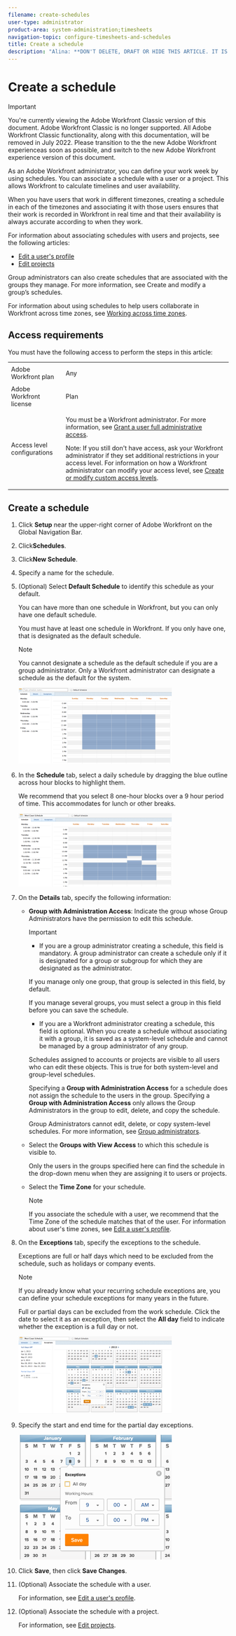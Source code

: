 ```yaml
---
filename: create-schedules
user-type: administrator
product-area: system-administration;timesheets
navigation-topic: configure-timesheets-and-schedules
title: Create a schedule
description: "Alina: **DON'T DELETE, DRAFT OR HIDE THIS ARTICLE. IT IS LINKED TO THE PRODUCT, THROUGH THE CONTEXT SENSITIVE HELP LINKS. ***** Linked to Editing Users, Editing Projects, Creating and managing groups"
---
```


# Create a schedule

>[!IMPORTANT]
>
>You're currently viewing the Adobe Workfront Classic version of this document. Adobe Workfront Classic is no longer supported. All Adobe Workfront Classic functionality, along with this documentation, will be removed in July 2022. Please transition to the the new Adobe Workfront experienceas soon as possible, and switch to the new Adobe Workfront experience version of this document.

<!--
<p style="color: #ff1493;" data-mc-conditions="QuicksilverOrClassic.Draft mode">Alina: **DON'T DELETE, DRAFT OR HIDE THIS ARTICLE. IT IS LINKED TO THE PRODUCT, THROUGH THE CONTEXT SENSITIVE HELP LINKS. ***** Linked to Editing Users, Editing Projects, Creating and managing groups</p>
-->

As an Adobe Workfront administrator, you can define your work week by using schedules. You can associate a schedule with a user or a project. This allows Workfront to calculate timelines and user availability.

When you have users that work in different timezones, creating a schedule in each of the timezones and associating it with those users ensures that their work is recorded in Workfront in real time and that their availability is always accurate according to when they work.

For information about associating schedules with users and projects, see the following articles:

* [Edit a user's profile](../../../administration-and-setup/add-users/create-and-manage-users/edit-a-users-profile.md) 
* [Edit projects](../../../manage-work/projects/manage-projects/edit-projects.md)

Group administrators can also create schedules that are associated with the groups they manage. For more information, see Create and modify a group’s schedules.

For information about using schedules to help users collaborate in Workfront across time zones, see [Working across time zones](../../../workfront-basics/tips-tricks-and-troubleshooting/working-across-timezones.md).

## Access requirements

You must have the following access to perform the steps in this article: 

<table cellspacing="0"> 
 <col> 
 <col> 
 <tbody> 
  <tr> 
   <td role="rowheader">Adobe Workfront plan</td> 
   <td> <p>Any</p> </td> 
  </tr> 
  <tr> 
   <td role="rowheader">Adobe Workfront license</td> 
   <td> <p>Plan </p> </td> 
  </tr> 
  <tr> 
   <td role="rowheader">Access level configurations</td> 
   <td> <p>You must be a Workfront administrator. For more information, see <a href="../../../administration-and-setup/add-users/configure-and-grant-access/grant-a-user-full-administrative-access.md" class="MCXref xref">Grant a user full administrative access</a>.</p> <p>Note: If you still don't have access, ask your Workfront administrator if they set additional restrictions in your access level. For information on how a Workfront administrator can modify your access level, see <a href="../../../administration-and-setup/add-users/configure-and-grant-access/create-modify-access-levels.md" class="MCXref xref">Create or modify custom access levels</a>.</p> </td> 
  </tr> 
 </tbody> 
</table>

## Create a schedule

1. Click **Setup** near the upper-right corner of Adobe Workfront on the Global Navigation Bar.
1. Click**Schedules**.
1. Click**New Schedule**.
1. Specify a name for the schedule.
1. (Optional) Select **Default Schedule** to identify this schedule as your default.

   You can have more than one schedule in Workfront, but you can only have one default schedule.

   You must have at least one schedule in Workfront. If you only have one, that is designated as the default schedule.

   >[!NOTE]
   >
   >You cannot designate a schedule as the default schedule if you are a group administrator. Only a Workfront administrator can designate a schedule as the default for the system.

   ![](assets/new-schedule-350x174.png)

1. In the **Schedule** tab, select a daily schedule by dragging the blue outline across hour blocks to highlight them.

   We recommend that you select 8 one-hour blocks over a 9 hour period of time. This accommodates for lunch or other breaks.

   ![](assets/new-schedule-with-exceptions-350x167.png)

1. On the **Details** tab, specify the following information:

   * **Group with Administration Access**: Indicate the group whose Group Administrators have the permission to edit this schedule.

     >[!IMPORTANT]
     >
     >* If you are a group administrator creating a schedule, this field is mandatory.
     >  A group administrator can create a schedule only if it is designated for a group or subgroup for which they are designated as the administrator.
     >   
     >  If you manage only one group, that group is selected in this field, by default. 
     >   
     >  If you manage several groups, you must select a group in this field before you can save the schedule.
     >
     >* If you are a Workfront administrator creating a schedule, this field is optional. When you create a schedule without associating it with a group, it is saved as a system-level schedule and cannot be managed by a group administrator of any group.
     >   
     >  Schedules assigned to accounts or projects are visible to all users who can edit these objects. This is true for both system-level and group-level schedules.  

     Specifying a **Group with Administration Access** for a schedule does not assign the schedule to the users in the group. Specifying a **Group with Administration Access** only allows the Group Administrators in the group to edit, delete, and copy the schedule.
     
     Group Administrators cannot edit, delete, or copy system-level schedules. For more information, see [Group administrators](../../../administration-and-setup/manage-groups/group-roles/group-administrators.md).
   
   * Select the **Groups with View Access** to which this schedule is visible to.

     Only the users in the groups specified here can find the schedule in the drop-down menu when they are assigning it to users or projects. 
   
   * Select the **Time Zone** for your schedule.

     >[!NOTE]
     >
     >If you associate the schedule with a user, we recommend that the Time Zone of the schedule matches that of the user.&nbsp;For information about user's time zones, see [Edit a user's profile](../../../administration-and-setup/add-users/create-and-manage-users/edit-a-users-profile.md).

1. On the **Exceptions** tab, specify the exceptions to the schedule.

   Exceptions are full or half days which need to be excluded from the schedule, such as holidays or company events.

   >[!NOTE]
   >
   >If you already know what your recurring schedule exceptions are, you can define your schedule exceptions for many years in the future.

   Full or partial days can be excluded from the work schedule. Click the date to select it as an exception, then select the **All day** field to indicate whether the exception is a full day or not.

   ![](assets/schedule-adding-an-all-day-exception-350x177.png)

1. Specify the start and end time for the partial day exceptions.

   ![partial_day_exception_on_schedules.png](assets/partial-day-exception-on-schedules-350x285.png)

1. Click **Save**, then click **Save Changes**.

1. (Optional) Associate the schedule with a user.

   For information, see [Edit a user's profile](../../../administration-and-setup/add-users/create-and-manage-users/edit-a-users-profile.md).

1. (Optional)&nbsp;Associate the schedule with a project.

   For information, see [Edit projects](../../../manage-work/projects/manage-projects/edit-projects.md).

